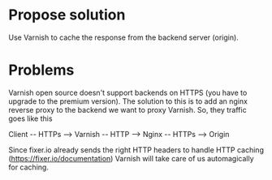 # Propose solution

Use Varnish to cache the response from the backend server (origin).

# Problems

Varnish open source doesn't support backends on HTTPS (you have to upgrade to the premium version). The solution to this is to add an nginx reverse proxy
to the backend we want to proxy Varnish. So, they traffic goes like this

Client -- HTTPs --> Varnish -- HTTP --> Nginx -- HTTPs --> Origin

Since fixer.io already sends the right HTTP headers to handle HTTP caching (https://fixer.io/documentation) Varnish will take care of us automagically for caching.
 
